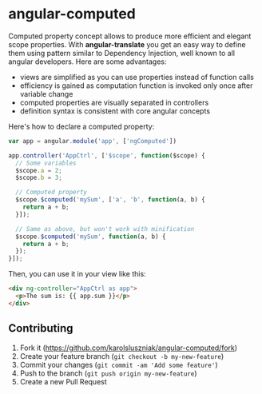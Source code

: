 # angular-computed

Computed property concept allows to produce more efficient and elegant scope properties. With **angular-translate** you get an easy way to define them using pattern similar to Dependency Injection, well known to all angular developers. Here are some advantages:

- views are simplified as you can use properties instead of function calls
- efficiency is gained as computation function is invoked only once after variable change
- computed properties are visually separated in controllers
- definition syntax is consistent with core angular concepts

Here's how to declare a computed property:

```js
var app = angular.module('app', ['ngComputed'])

app.controller('AppCtrl', ['$scope', function($scope) {
  // Some variables
  $scope.a = 2;
  $scope.b = 3;

  // Computed property
  $scope.$computed('mySum', ['a', 'b', function(a, b) {
    return a + b;
  }]);

  // Same as above, but won't work with minification
  $scope.$computed('mySum', function(a, b) {
    return a + b;
  });
}]);
```

Then, you can use it in your view like this:

```html
<div ng-controller="AppCtrl as app">
  <p>The sum is: {{ app.sum }}</p>
</div>
```

## Contributing

1. Fork it (https://github.com/karolsluszniak/angular-computed/fork)
2. Create your feature branch (`git checkout -b my-new-feature`)
3. Commit your changes (`git commit -am 'Add some feature'`)
4. Push to the branch (`git push origin my-new-feature`)
5. Create a new Pull Request
